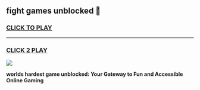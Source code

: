 
## fight games unblocked 👋
<h3>
<a href="https://premium.freeplayer.one?title=fight_games_unblocked&ref=13F">CLICK TO PLAY</a></h3>
<hr>

<h3>
<a href="https://premium.freeplayer.one?title=fight_games_unblocked&ref=13F">CLICK 2 PLAY</a>
  
</h3>

<a href="https://premium.freeplayer.one?title=fight_games_unblocked&ref=12F/"><img src="https://clearcache.store/games.png"></a>


**worlds hardest game unblocked: Your Gateway to Fun and Accessible Online Gaming**

